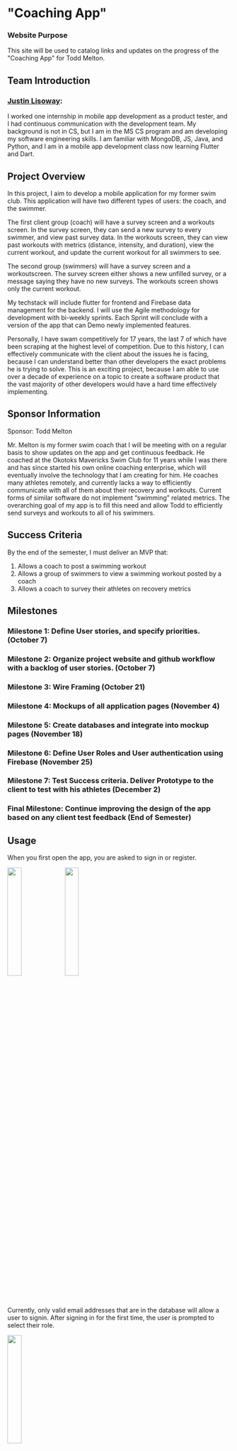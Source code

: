 # "Coaching App"

### Website Purpose
This site will be used to catalog links and updates on the progress of the "Coaching App" for Todd Melton.

## Team Introduction
### [Justin Lisoway](https://justinlisoway.github.io/):
I worked one internship in mobile app development as a product tester, and I had continuous communication with the development team. My background is not in CS, but I am in the MS CS program and am developing my software engineering skills. I am familiar with MongoDB, JS, Java, and Python, and I am in a mobile app development class now learning Flutter and Dart.

## Project Overview

In this project, I aim to develop a mobile application for my former swim club. This application will have two different types of users: the coach, and the swimmer.

The first client group (coach) will have a survey screen and a workouts screen. In the survey screen, they can send a new survey to every swimmer, and view past survey data. In the workouts screen, they can view past workouts with metrics (distance, intensity, and duration), view the current workout, and update the current workout for all swimmers to see.

The second group (swimmers) will have a survey screen and a workoutscreen. The survey screen either shows a new unfilled survey, or a message saying they have no new surveys. The workouts screen shows only the current workout.

My techstack will include flutter for frontend and Firebase data management for the backend. I will use the Agile methodology for development with bi-weekly sprints. Each Sprint will conclude with a version of the app that can Demo newly implemented features.

Personally, I have swam competitively for 17 years, the last 7 of which have been scraping at the highest level of competition. Due to this history, I can effectively communicate with the client about the issues he is facing, because I can understand better than other developers the exact problems he is trying to solve. This is an exciting project, because I am able to use over a decade of experience on a topic to create a software product that the vast majority of other developers would have a hard time effectively implementing.

## Sponsor Information

Sponsor: Todd Melton

Mr. Melton is my former swim coach that I will be meeting with on a regular basis to show updates on the app and get continuous feedback. He coached at the Okotoks Mavericks Swim Club for 11 years while I was there and has since started his own online coaching enterprise, which will eventually involve the technology that I am creating for him. He coaches many athletes remotely, and currently lacks a way to efficiently communicate with all of them about their recovery and workouts. Current forms of similar software do not implement “swimming” related metrics. The overarching goal of my app is to fill this need and allow Todd to efficiently send surveys and workouts to all of his swimmers.

## Success Criteria

By the end of the semester, I must deliver an MVP that:

1. Allows a coach to post a swimming workout
2. Allows a group of swimmers to view a swimming workout posted by a coach
3. Allows a coach to survey their athletes on recovery metrics

## Milestones

### Milestone 1: Define User stories, and specify priorities. (October 7)
### Milestone 2: Organize project website and github workflow with a backlog of user stories. (October 7)
### Milestone 3: Wire Framing (October 21)
### Milestone 4: Mockups of all application pages (November 4)
### Milestone 5: Create databases and integrate into mockup pages (November 18)
### Milestone 6: Define User Roles and User authentication using Firebase (November 25)
### Milestone 7: Test Success criteria. Deliver Prototype to the client to test with his athletes (December 2)
### Final Milestone: Continue improving the design of the app based on any client test feedback (End of Semester)

## Usage

When you first open the app, you are asked to sign in or register.

<img src="./screenshots/sign-in.png" width="25%">
<img src="./screenshots/register.png" width="25%">

Currently, only valid email addresses that are in the database will allow a user to signin. After signing in for the first time, the user is prompted to select their role.

<img src="./screenshots/select-role.png" width="25%">

After selection, they are taken to the respective version of the app. There is no way to change a user role in the app after its been initially selected. Upon each sign in thereafter, the user is automatically taken to their respective version of the app without asking for a user role.



Coach App:

Coaches are shown this home view with tabs for home, history, and settings.

<img src="./screenshots/coach-home.png" width="25%">

The new workout button shows a create workout screen.

<img src="./screenshots/create-workout.png" width="25%">

The new survey button shows a send survey screen.

<img src="./screenshots/send-survey.png" width="25%">

The history tab shows a page to view all historical workouts and survey data.

<img src="./screenshots/coach-history-workout.png" width="25%">

Clicking on a workout displays its details.

<img src="./screenshots/workout-preview.png" width="25%">

The survey history will show today's survey statistics and an option to see individual responses for each historical survey. This feature is not implemented yet as it requires intense integration with each database collection, and these collections are not yet complete.

<img src="./screenshots/survey-stats.png" width="25%">

The settings tab simply gives an option to change your name in the app and logout.

<img src="./screenshots/settings.png" width="25%">



Athlete App:

Athletes are shown this home view with tabs for workouts, survey, and settings.

<img src="./screenshots/athlete-current-workouts.png" width="25%">

Clicking on a workout shows its details, similar to a coaches preview shown above. These workouts can be dismissed by sliding them off the screen after completion. The gesture will update the user database to permanently delete the user's view of completed workouts.

<img src="./screenshots/slide-to-dismiss.png" width="25%">
<img src="./screenshots/athlete-current-workouts-2.png" width="25%">

The survey tab shows a screen to submit today's survey. If athlete's coach did not send a survey or if the athlete has already submitted the given survey, then a corresponding message will be shown instead of the option to submit.

<img src="./screenshots/athlete-current-survey.png" width="25%">

Finally, the settings page is identical for coaches and athletes at this point.


## Repository

[Newest Repository](https://github.com/Coaching-Software/app)

To run this code, clone the main branch of the repository to your local machine and invoke 'flutter run' on the app directory. You may also need to first install flutter and get dependencies (this can be done easily with intelliJ). Note: app is currently mocked-up to look best on the XCODE iOS iPhone 14 simulator.

## [Current Project Board](https://github.com/orgs/Coaching-Software/projects/1/views/1)
